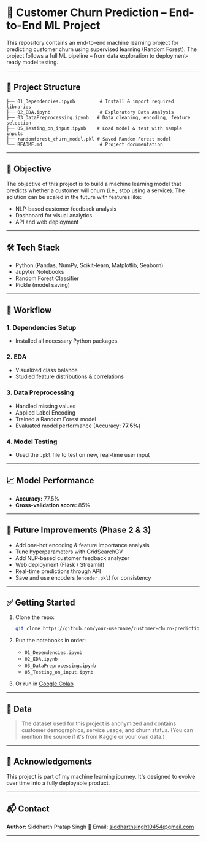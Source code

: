 
# 💼 Customer Churn Prediction – End-to-End ML Project

This repository contains an end-to-end machine learning project for predicting customer churn using supervised learning (Random Forest). The project follows a full ML pipeline – from data exploration to deployment-ready model testing.

---

## 📁 Project Structure

```
├── 01_Dependencies.ipynb         # Install & import required libraries
├── 02_EDA.ipynb                  # Exploratory Data Analysis
├── 03_DataPreprocessing.ipynb   # Data cleaning, encoding, feature selection
├── 05_Testing_on_input.ipynb    # Load model & test with sample inputs
├── randomforest_churn_model.pkl # Saved Random Forest model
└── README.md                     # Project documentation
```

---

## 🎯 Objective

The objective of this project is to build a machine learning model that predicts whether a customer will churn (i.e., stop using a service). The solution can be scaled in the future with features like:

* NLP-based customer feedback analysis
* Dashboard for visual analytics
* API and web deployment

---

## 🛠️ Tech Stack

* Python (Pandas, NumPy, Scikit-learn, Matplotlib, Seaborn)
* Jupyter Notebooks
* Random Forest Classifier
* Pickle (model saving)

---

## 🧪 Workflow

### 1. **Dependencies Setup**

* Installed all necessary Python packages.

### 2. **EDA**

* Visualized class balance
* Studied feature distributions & correlations

### 3. **Data Preprocessing**

* Handled missing values
* Applied Label Encoding
* Trained a Random Forest model
* Evaluated model performance (Accuracy: **77.5%**)

### 4. **Model Testing**

* Used the `.pkl` file to test on new, real-time user input

---

## 📈 Model Performance

* **Accuracy:** 77.5%
* **Cross-validation score:** 85%

---

## 🔮 Future Improvements (Phase 2 & 3)

* Add one-hot encoding & feature importance analysis
* Tune hyperparameters with GridSearchCV
* Add NLP-based customer feedback analyzer
* Web deployment (Flask / Streamlit)
* Real-time predictions through API
* Save and use encoders (`encoder.pkl`) for consistency

---

## ✅ Getting Started

1. Clone the repo:

   ```bash
   git clone https://github.com/your-username/customer-churn-prediction.git
   ```

2. Run the notebooks in order:

   * `01_Dependencies.ipynb`
   * `02_EDA.ipynb`
   * `03_DataPreprocessing.ipynb`
   * `05_Testing_on_input.ipynb`

3. Or run in [Google Colab](https://colab.research.google.com)

---

## 📂 Data

> The dataset used for this project is anonymized and contains customer demographics, service usage, and churn status. (You can mention the source if it's from Kaggle or your own data.)

---

## 🙌 Acknowledgements

This project is part of my machine learning journey. It's designed to evolve over time into a fully deployable product.

---

## 📬 Contact

**Author:** Siddharth Pratap Singh
📧 Email: siddharthsingh10454@gmail.com

---
